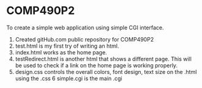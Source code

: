 # COMP490P2
To create a simple web application using simple CGI interface.

1. Created gitHub.com public repository for COMP490P2
2. test.html is my first try of writing an html.
3. index.html works as the home page.
4. testRedirect.html is another html that shows a different page. This will be used to check if a link on the home page is working properly.
5. design.css controls the overall colors, font design, text size on the .html using the .css
6 simple.cgi is the main .cgi

